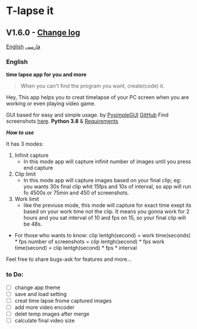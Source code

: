 # T-lapse it
## V1.6.0 - [Change log](/log)
[English](#English)
[فارسی](#فارسی)

### English
**time lapse app for you and more**

> When you can't find the program you want, create(code) it.

Hey, This app helps you to creat timelapse of your PC screen when you are working or even playing video game.

GUI based for easy and simple usage. by [PysimpleGUI](https://www.pysimplegui.org/en/latest/) [GitHub](https://github.com/PySimpleGUI)
Find screenshots [here](/assets/src).
**Python 3.8** & [Requirements](/requirements.txt) 

***How to use***

It has 3 modes:
1. Infinit capture
    - In this mode app will capture infinit number of images until you press end capture
2. Clip limit
    - In this mode app will capture images based on your final clip; eg: you wants 30s final clip whit 15fps and 10s of interval, so app will run fo 4500s or 75min and 450 of screenshots.
3. Work limit
    - like the previuse mode, this mode will capture for exact time exept its based on your work time not the clip. It means you gonna work for 2 hours and you sat interval of 10 and fps on 15, so your final clip will be 48s.

- For those who wants to know:
    clip lentgh(second) = work time(seconds) * fps 
    number of screenshots = clip lentgh(second) * fps
    work time(second) = clip lentgh(second) * fps * interval

Feel free to share bugs-ask for features and more...

### to Do:

- [ ] change app theme 
- [ ] save and load setting
- [ ] creat time lapse frome captured images
- [ ] add more video encoder
- [ ] delet temp images after merge
- [ ] calculate final video size
